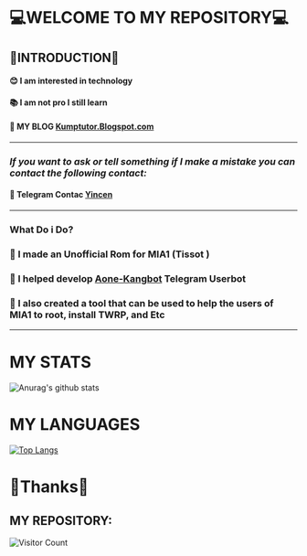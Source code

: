 # **💻WELCOME TO MY REPOSITORY💻**

## 👤INTRODUCTION👤

#### 😊 I am interested in technology

#### 📚  I am not pro I still learn

#### 📍 MY BLOG [Kumptutor.Blogspot.com](https://Kumptutor.Blogspot.com)

------

### ***If you want to ask or tell something if I make a mistake you can contact the following contact:***

#### 👤 Telegram Contac [Yincen](https://t.me/yincen)

------

### What Do i Do? 

### 🔗 I made an Unofficial Rom for MIA1 (Tissot ) 

### 🔗 I helped develop [Aone-Kangbot](https://github.com/aone-id/aone-kangbot) Telegram Userbot

### 🔗 I also created a tool that can be used to help the users of MIA1 to root, install TWRP, and Etc

------

# MY STATS
![Anurag's github stats](https://github-readme-stats.vercel.app/api?username=yincen17&theme=vue&show_icons=tr)


# MY LANGUAGES
[![Top Langs](https://github-readme-stats.vercel.app/api/top-langs/?username=yincen17&)](https://github.com/yincen17&/github-readme-stats)
# **🙏Thanks🙏**

## MY REPOSITORY:

![Visitor Count](https://profile-counter.glitch.me/{yincen17}/count.svg)


